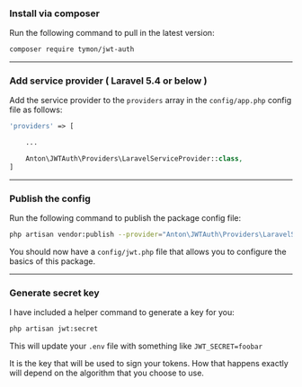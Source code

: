 ### Install via composer

Run the following command to pull in the latest version:

```bash
composer require tymon/jwt-auth
```

-------------------------------------------------------------------------------

### Add service provider ( Laravel 5.4 or below )

Add the service provider to the `providers` array in the `config/app.php` config file as follows:

```php
'providers' => [

    ...

    Anton\JWTAuth\Providers\LaravelServiceProvider::class,
]
```

-------------------------------------------------------------------------------

### Publish the config

Run the following command to publish the package config file:

```bash
php artisan vendor:publish --provider="Anton\JWTAuth\Providers\LaravelServiceProvider"
```

You should now have a `config/jwt.php` file that allows you to configure the basics of this package.

-------------------------------------------------------------------------------

### Generate secret key

I have included a helper command to generate a key for you:

```bash
php artisan jwt:secret
```

This will update your `.env` file with something like `JWT_SECRET=foobar`

It is the key that will be used to sign your tokens. How that happens exactly will depend
on the algorithm that you choose to use.
